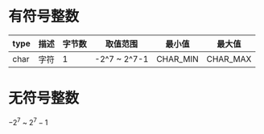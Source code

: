# 有符号整数
|  type   | 描述  | 字节数| 取值范围 | 最小值 | 最大值 |  
|  ----  | ----  | --- | --- | --- | --- | 
| char  | 字符 | 1 | -2^7 ~ 2^7-1 | CHAR_MIN | CHAR_MAX|
# 无符号整数
$-2^7$ ~ $2^7-1$
